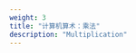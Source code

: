 ```yaml
---
weight: 3
title: "计算机算术：乘法"
description: "Multiplication"
---
```


<!--
### 1. 基础乘法方案

#### 1.1 移/加 乘法算法

-->
